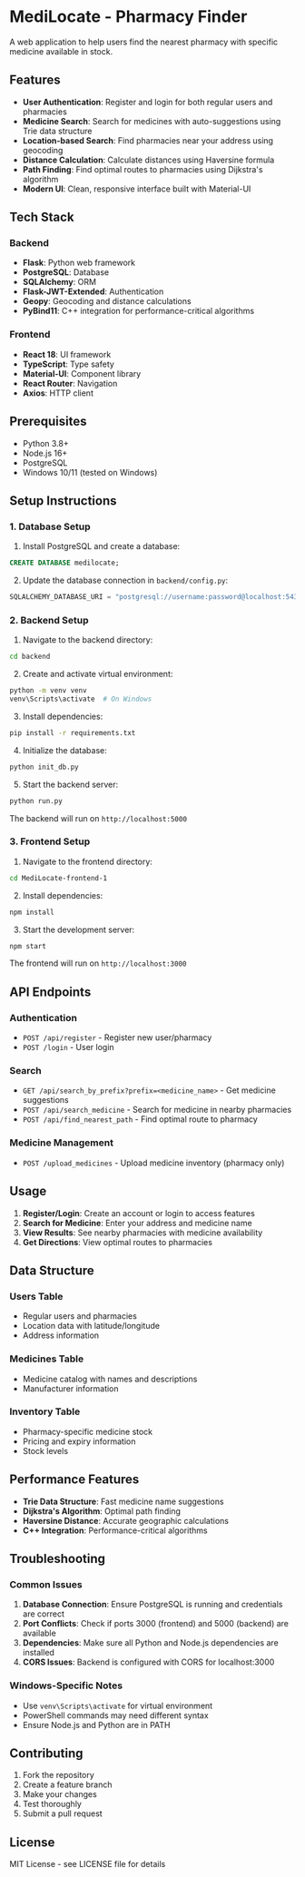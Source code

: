 # MediLocate - Pharmacy Finder

A web application to help users find the nearest pharmacy with specific medicine available in stock.

## Features

- **User Authentication**: Register and login for both regular users and pharmacies
- **Medicine Search**: Search for medicines with auto-suggestions using Trie data structure
- **Location-based Search**: Find pharmacies near your address using geocoding
- **Distance Calculation**: Calculate distances using Haversine formula
- **Path Finding**: Find optimal routes to pharmacies using Dijkstra's algorithm
- **Modern UI**: Clean, responsive interface built with Material-UI

## Tech Stack

### Backend
- **Flask**: Python web framework
- **PostgreSQL**: Database
- **SQLAlchemy**: ORM
- **Flask-JWT-Extended**: Authentication
- **Geopy**: Geocoding and distance calculations
- **PyBind11**: C++ integration for performance-critical algorithms

### Frontend
- **React 18**: UI framework
- **TypeScript**: Type safety
- **Material-UI**: Component library
- **React Router**: Navigation
- **Axios**: HTTP client

## Prerequisites

- Python 3.8+
- Node.js 16+
- PostgreSQL
- Windows 10/11 (tested on Windows)

## Setup Instructions

### 1. Database Setup

1. Install PostgreSQL and create a database:
```sql
CREATE DATABASE medilocate;
```

2. Update the database connection in `backend/config.py`:
```python
SQLALCHEMY_DATABASE_URI = "postgresql://username:password@localhost:5432/medilocate"
```

### 2. Backend Setup

1. Navigate to the backend directory:
```bash
cd backend
```

2. Create and activate virtual environment:
```bash
python -m venv venv
venv\Scripts\activate  # On Windows
```

3. Install dependencies:
```bash
pip install -r requirements.txt
```

4. Initialize the database:
```bash
python init_db.py
```

5. Start the backend server:
```bash
python run.py
```

The backend will run on `http://localhost:5000`

### 3. Frontend Setup

1. Navigate to the frontend directory:
```bash
cd MediLocate-frontend-1
```

2. Install dependencies:
```bash
npm install
```

3. Start the development server:
```bash
npm start
```

The frontend will run on `http://localhost:3000`

## API Endpoints

### Authentication
- `POST /api/register` - Register new user/pharmacy
- `POST /login` - User login

### Search
- `GET /api/search_by_prefix?prefix=<medicine_name>` - Get medicine suggestions
- `POST /api/search_medicine` - Search for medicine in nearby pharmacies
- `POST /api/find_nearest_path` - Find optimal route to pharmacy

### Medicine Management
- `POST /upload_medicines` - Upload medicine inventory (pharmacy only)

## Usage

1. **Register/Login**: Create an account or login to access features
2. **Search for Medicine**: Enter your address and medicine name
3. **View Results**: See nearby pharmacies with medicine availability
4. **Get Directions**: View optimal routes to pharmacies

## Data Structure

### Users Table
- Regular users and pharmacies
- Location data with latitude/longitude
- Address information

### Medicines Table
- Medicine catalog with names and descriptions
- Manufacturer information

### Inventory Table
- Pharmacy-specific medicine stock
- Pricing and expiry information
- Stock levels

## Performance Features

- **Trie Data Structure**: Fast medicine name suggestions
- **Dijkstra's Algorithm**: Optimal path finding
- **Haversine Distance**: Accurate geographic calculations
- **C++ Integration**: Performance-critical algorithms

## Troubleshooting

### Common Issues

1. **Database Connection**: Ensure PostgreSQL is running and credentials are correct
2. **Port Conflicts**: Check if ports 3000 (frontend) and 5000 (backend) are available
3. **Dependencies**: Make sure all Python and Node.js dependencies are installed
4. **CORS Issues**: Backend is configured with CORS for localhost:3000

### Windows-Specific Notes

- Use `venv\Scripts\activate` for virtual environment
- PowerShell commands may need different syntax
- Ensure Node.js and Python are in PATH

## Contributing

1. Fork the repository
2. Create a feature branch
3. Make your changes
4. Test thoroughly
5. Submit a pull request

## License

MIT License - see LICENSE file for details 